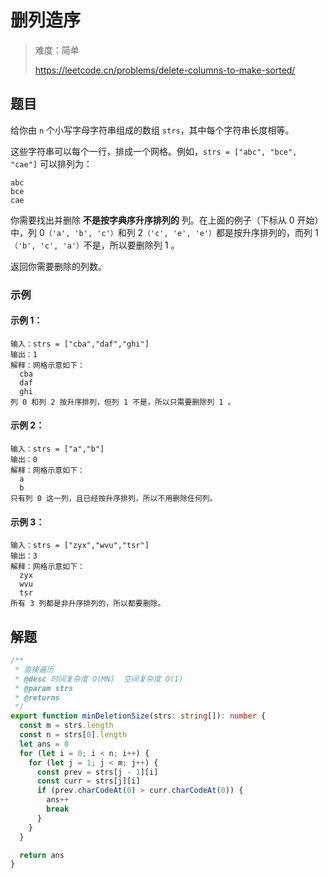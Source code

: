 # 删列造序

> 难度：简单
>
> https://leetcode.cn/problems/delete-columns-to-make-sorted/

## 题目

给你由 `n` 个小写字母字符串组成的数组 `strs`，其中每个字符串长度相等。

这些字符串可以每个一行，排成一个网格。例如，`strs = ["abc", "bce", "cae"]` 可以排列为：

```
abc
bce
cae
```

你需要找出并删除 **不是按字典序升序排列的** 列。在上面的例子（下标从 0 开始）中，列 0`（'a', 'b', 'c'）`和列 2`（'c', 'e', 'e'）`都是按升序排列的，而列 1`（'b', 'c', 'a'）`不是，所以要删除列 1 。

返回你需要删除的列数。

### 示例

#### 示例 1：

```
输入：strs = ["cba","daf","ghi"]
输出：1
解释：网格示意如下：
  cba
  daf
  ghi
列 0 和列 2 按升序排列，但列 1 不是，所以只需要删除列 1 。
```

#### 示例 2：

```
输入：strs = ["a","b"]
输出：0
解释：网格示意如下：
  a
  b
只有列 0 这一列，且已经按升序排列，所以不用删除任何列。
```

#### 示例 3：

```
输入：strs = ["zyx","wvu","tsr"]
输出：3
解释：网格示意如下：
  zyx
  wvu
  tsr
所有 3 列都是非升序排列的，所以都要删除。
```

## 解题

```ts 
/**
 * 直接遍历
 * @desc 时间复杂度 O(MN)  空间复杂度 O(1)
 * @param strs
 * @returns
 */
export function minDeletionSize(strs: string[]): number {
  const m = strs.length
  const n = strs[0].length
  let ans = 0
  for (let i = 0; i < n; i++) {
    for (let j = 1; j < m; j++) {
      const prev = strs[j - 1][i]
      const curr = strs[j][i]
      if (prev.charCodeAt(0) > curr.charCodeAt(0)) {
        ans++
        break
      }
    }
  }

  return ans
}
```